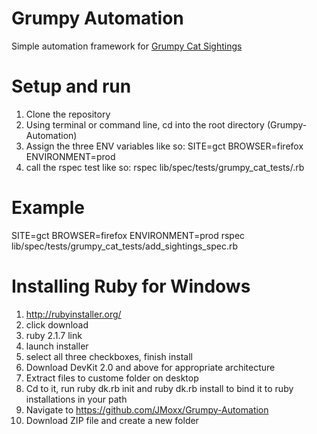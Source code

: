# Grumpy Automation

Simple automation framework for [Grumpy Cat Sightings](https://grumpy-cat-tracker.herokuapp.com)

# Setup and run

1. Clone the repository
2. Using terminal or command line, cd into the root directory (Grumpy-Automation)
3. Assign the three ENV variables like so:  SITE=gct BROWSER=firefox ENVIRONMENT=prod
4. call the rspec test like so:  rspec lib/spec/tests/grumpy_cat_tests/<test>.rb

# Example

SITE=gct BROWSER=firefox ENVIRONMENT=prod rspec lib/spec/tests/grumpy_cat_tests/add_sightings_spec.rb


# Installing Ruby for Windows

1. http://rubyinstaller.org/
2. click download
3. ruby 2.1.7 link
4. launch installer
5. select all three checkboxes, finish install
6. Download DevKit 2.0 and above for appropriate architecture
7. Extract files to custome folder on desktop
8. Cd to it, run ruby dk.rb init and ruby dk.rb install to bind it to ruby installations in your path
9. Navigate to https://github.com/JMoxx/Grumpy-Automation
10. Download ZIP file and create a new folder